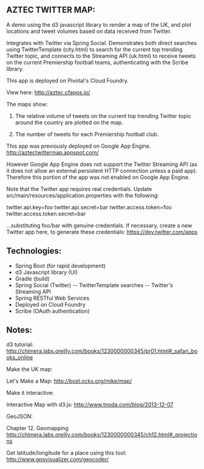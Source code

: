 AZTEC TWITTER MAP:
------------------

A demo using the d3 javascript library to render a map of the UK, and plot locations and tweet volumes based on data received from Twitter.

Integrates with Twitter via Spring Social.  Demonstrates both direct searches using TwitterTemplate (city.html) to search for the current top trending Twitter topic, and connects to the Streaming API (uk.html) to receive tweets on the current Premiership football teams, authenticating with the Scribe library.

This app is deployed on Pivotal's Cloud Foundry.

View here:  http://aztec.cfapps.io/

The maps show:

1) The relative volume of tweets on the current top trending Twitter topic around the country are plotted on the map.

2) The number of tweets for each Premiership football club.

This app was previously deployed on Google App Engine.  http://aztectwittermap.appspot.com/

However Google App Engine does not support the Twitter Streaming API (as it does not allow an external persistent HTTP connection unless a paid app).  Therefore this portion of the app was not enabled on Google App Engine.

Note that the Twitter app requires real credentials.  Update src/main/resources/application.properties with the following:

twitter.api.key=foo
twitter.api.secret=bar
twitter.access.token=foo
twitter.access.token.secret=bar

...substituting foo/bar with genuine credentials.  If necessary, create a new Twitter app here, to generate these credentials: https://dev.twitter.com/apps


Technologies:
-------------

- Spring Boot (for rapid development)
- d3 Javascript library (UI)
- Gradle (build)
- Spring Social (Twitter)
 -- TwitterTemplate searches
 -- Twitter's Streaming API
- Spring RESTful Web Services
- Deployed on Cloud Foundry
- Scribe (OAuth authentication)

Notes:
------

d3 tutorial:
http://chimera.labs.oreilly.com/books/1230000000345/pr01.html#_safari_books_online

Make the UK map:

Let's Make a Map:
http://bost.ocks.org/mike/map/

Make it interactive:

Interactive Map with d3.js:
http://www.tnoda.com/blog/2013-12-07

GeoJSON:

Chapter 12. Geomapping
http://chimera.labs.oreilly.com/books/1230000000345/ch12.html#_projections

Get latitude/longitude for a place using this tool:
http://www.gpsvisualizer.com/geocoder/